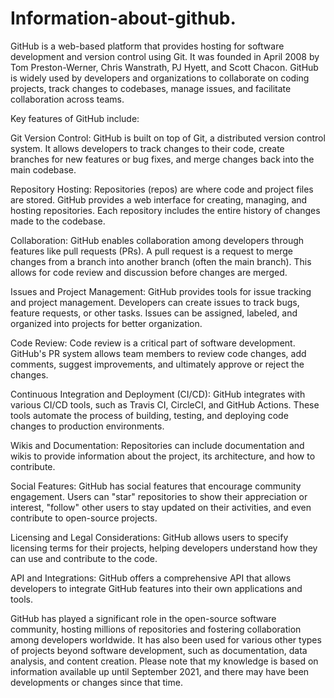 # Information-about-github.
GitHub is a web-based platform that provides hosting for software development and version control using Git. It was founded in April 2008 by Tom Preston-Werner, Chris Wanstrath, PJ Hyett, and Scott Chacon. GitHub is widely used by developers and organizations to collaborate on coding projects, track changes to codebases, manage issues, and facilitate collaboration across teams.

Key features of GitHub include:

Git Version Control: GitHub is built on top of Git, a distributed version control system. It allows developers to track changes to their code, create branches for new features or bug fixes, and merge changes back into the main codebase.

Repository Hosting: Repositories (repos) are where code and project files are stored. GitHub provides a web interface for creating, managing, and hosting repositories. Each repository includes the entire history of changes made to the codebase.

Collaboration: GitHub enables collaboration among developers through features like pull requests (PRs). A pull request is a request to merge changes from a branch into another branch (often the main branch). This allows for code review and discussion before changes are merged.

Issues and Project Management: GitHub provides tools for issue tracking and project management. Developers can create issues to track bugs, feature requests, or other tasks. Issues can be assigned, labeled, and organized into projects for better organization.

Code Review: Code review is a critical part of software development. GitHub's PR system allows team members to review code changes, add comments, suggest improvements, and ultimately approve or reject the changes.

Continuous Integration and Deployment (CI/CD): GitHub integrates with various CI/CD tools, such as Travis CI, CircleCI, and GitHub Actions. These tools automate the process of building, testing, and deploying code changes to production environments.

Wikis and Documentation: Repositories can include documentation and wikis to provide information about the project, its architecture, and how to contribute.

Social Features: GitHub has social features that encourage community engagement. Users can "star" repositories to show their appreciation or interest, "follow" other users to stay updated on their activities, and even contribute to open-source projects.

Licensing and Legal Considerations: GitHub allows users to specify licensing terms for their projects, helping developers understand how they can use and contribute to the code.

API and Integrations: GitHub offers a comprehensive API that allows developers to integrate GitHub features into their own applications and tools.

GitHub has played a significant role in the open-source software community, hosting millions of repositories and fostering collaboration among developers worldwide. It has also been used for various other types of projects beyond software development, such as documentation, data analysis, and content creation. Please note that my knowledge is based on information available up until September 2021, and there may have been developments or changes since that time.
